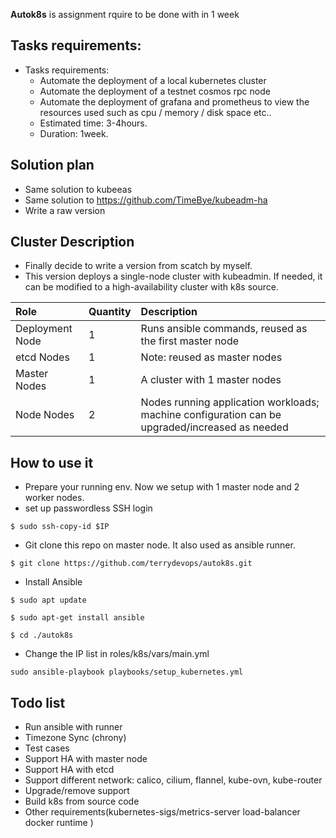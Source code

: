 **Autok8s** is assignment rquire to be done with in 1 week


## Tasks requirements:


- Tasks requirements:
  - Automate the deployment of a local kubernetes cluster
  - Automate the deployment of a testnet cosmos rpc node
  - Automate the deployment of grafana and prometheus to view the resources used such as cpu / memory / disk space etc..
  - Estimated time: 3-4hours.
  - Duration: 1week.
## Solution plan

- Same solution to kubeeas
- Same solution to https://github.com/TimeBye/kubeadm-ha
- Write a raw version







## Cluster Description
- Finally decide to write a version from scatch by myself. 
- This version deploys a single-node cluster with kubeadmin. If needed, it can be modified to a high-availability cluster with k8s source.

|Role	|Quantity	|Description
|:-|:-|:-|
|Deployment Node	|1	|Runs ansible commands, reused as the first master node|
|etcd Nodes	|1	|Note: reused as master nodes|
|Master Nodes	|1	|A cluster with 1 master nodes|
|Node Nodes	|2	|Nodes running application workloads; machine configuration can be upgraded/increased as needed|



## How to use it

- Prepare your running env. Now we setup with 1 master node and 2 worker nodes.
- set up passwordless SSH login

`$ sudo ssh-copy-id $IP `

- Git clone this repo on master node. It also used as ansible runner.

`$ git clone https://github.com/terrydevops/autok8s.git`

- Install Ansible

`$ sudo apt update`

`$ sudo apt-get install ansible`

`$ cd ./autok8s`

- Change the IP list in roles/k8s/vars/main.yml

`sudo ansible-playbook playbooks/setup_kubernetes.yml`


## Todo list


- Run ansible with runner 
- Timezone Sync (chrony)
- Test cases
- Support HA with master node
- Support HA with etcd
- Support different network: calico, cilium, flannel, kube-ovn, kube-router
- Upgrade/remove support
- Build k8s from source code
- Other requirements(kubernetes-sigs/metrics-server load-balancer docker runtime )






  




